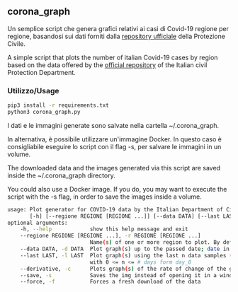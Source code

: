 ## corona_graph

Un semplice script che genera grafici relativi ai casi di Covid-19 regione per regione, basandosi sui dati forniti dalla
 [repository ufficiale](https://github.com/pcm-dpc/COVID-19) della Protezione Civile.


A simple script that plots the number of italian Covid-19 cases by region based on the data offered by the [official 
    repository](https://github.com/pcm-dpc/COVID-19) of the Italian civil Protection Department.
    
### Utilizzo/Usage

```bash
pip3 install -r requirements.txt
python3 corona_graph.py 
```

I dati e le immagini generate sono salvate nella cartella ~/.corona_graph.

In alternativa, è possibile utilizzare un'immagine Docker. In questo caso è consigliabile eseguire lo script con il flag
 -s, per salvare le immagini in un volume.


The downloaded data and the images generated via this script are saved inside the ~/.corona_graph directory.

You could also use a Docker image. If you do, you may want to execute the script with the -s flag, in order to save the 
images inside a volume.



```bash
usage: Plot generator for COVID-19 data by the Italian Department of Civil Protection; day_0 = 24/02/2020.                     
       [-h] [--regione REGIONE [REGIONE ...]] [--data DATA] [--last LAST] [--save] [--force]                                                                                                                                                    
optional arguments:                                                                                                       
    -h, --help            show this help message and exit                                                                   
    --regione REGIONE [REGIONE ...], -r REGIONE [REGIONE ...]                                                                                     
                          Name(s) of one or more region to plot. By default data from every region is plotted.              
    --data DATA, -d DATA  Plot graph(s) up to the passed date; date in the y-m-d format.                                    
    --last LAST, -l LAST  Plot graph(s) using the last n data samples (using data from the [today -n; today] interval)                            
                          with 0 <= n <= # days form day_0   
    --derivative, -c      Plots graph(s) of the rate of change of the growth(s)                                                               
    --save, -s            Saves the img instead of opening it in a window                                                   
    --force, -f           Forces a fresh download of the data  
```